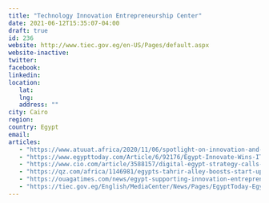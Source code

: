 ```yaml
---
title: "Technology Innovation Entrepreneurship Center"
date: 2021-06-12T15:35:07-04:00
draft: true
id: 236
website: http://www.tiec.gov.eg/en-US/Pages/default.aspx
website-inactive: 
twitter: 
facebook: 
linkedin: 
location: 
   lat: 
   lng: 
   address: ""
city: Cairo
region: 
country: Egypt
email: 
articles:
   - "https://www.atuuat.africa/2020/11/06/spotlight-on-innovation-and-entrepreneurship-in-egypts-ict-sector/"
   - "https://www.egypttoday.com/Article/6/92176/Egypt-Innovate-Wins-ITU-Innovation-Challenge-for-Eco-system-Best"
   - "https://www.cio.com/article/3588157/digital-egypt-strategy-calls-for-investment-in-tech-hubs-innovation.html"
   - "https://qz.com/africa/1146981/egypts-tahrir-alley-boosts-start-ups-despite-political-instability-and-violence/"
   - "https://ouagatimes.com/news/egypt-supporting-innovation-entrepreneurship-cor"
   - "https://tiec.gov.eg/English/MediaCenter/News/Pages/EgyptToday-Egypt-support-entrepreneurship.aspx"
---
```


